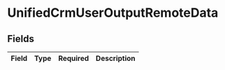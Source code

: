 # UnifiedCrmUserOutputRemoteData


## Fields

| Field       | Type        | Required    | Description |
| ----------- | ----------- | ----------- | ----------- |